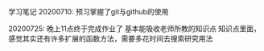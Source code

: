 学习笔记
20200710:
预习掌握了git与github的使用

20200725:
晚上11点终于完成作业了
基本能吸收老师所教的知识点
知识点里面，感觉其实还有许多扩展的函数方法，需要多花时间去搜索研究用法
